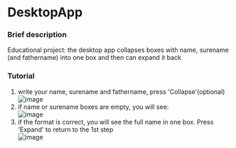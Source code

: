 # DesktopApp
### Brief description
Educational project: the desktop app collapses boxes with name, surename (and fathername) into one box and then can expand it back 
### Tutorial
1. write your name, surename and fathername, press 'Collapse'(optional) <br /> ![image](https://user-images.githubusercontent.com/126516005/221710365-f6d2bf68-f2ee-4bc9-918a-bbdc30362340.png)
2. if name or surename boxes are empty, you will see: <br /> ![image](https://user-images.githubusercontent.com/126516005/221711277-6d623aa8-3357-4914-b006-cae10b991a9d.png)
3. if the format is correct, you will see the full name in one box. Press 'Expand' to return to the 1st step <br /> ![image](https://user-images.githubusercontent.com/126516005/221711815-b8ef6b9e-1c7f-496d-ba30-86d620c68739.png)
